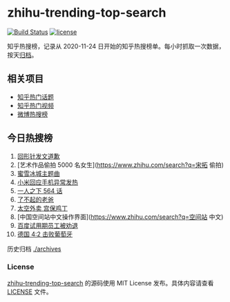 # zhihu-trending-top-search

[![Build Status](https://github.com/justjavac/zhihu-trending-top-search/workflows/ci/badge.svg?branch=main)](https://github.com/justjavac/zhihu-trending-top-search/actions)
[![license](https://img.shields.io/github/license/justjavac/zhihu-trending-top-search)](https://github.com/justjavac/zhihu-trending-top-search/blob/main/LICENSE)

知乎热搜榜，记录从 2020-11-24 日开始的知乎热搜榜单。每小时抓取一次数据，按天[归档](./archives)。

## 相关项目

- [知乎热门话题](https://github.com/justjavac/zhihu-trending-hot-questions)
- [知乎热门视频](https://github.com/justjavac/zhihu-trending-hot-video)
- [微博热搜榜](https://github.com/justjavac/weibo-trending-hot-search)

## 今日热搜榜

<!-- BEGIN -->
<!-- 最后更新时间 Sun Jun 20 2021 02:06:24 GMT+0800 (China Standard Time) -->

1. [回形针发文道歉](https://www.zhihu.com/search?q=回形针道歉)
2. [艺术作品偷拍 5000 名女生](https://www.zhihu.com/search?q=宋拓 偷拍)
3. [蜜雪冰城主题曲](https://www.zhihu.com/search?q=蜜雪冰城)
4. [小米回应手机异常发热](https://www.zhihu.com/search?q=小米)
5. [一人之下 564 话](https://www.zhihu.com/search?q=一人之下)
6. [了不起的老爸](https://www.zhihu.com/search?q=了不起的老爸)
7. [太空外卖 宫保鸡丁](https://www.zhihu.com/search?q=太空外卖)
8. [中国空间站中文操作界面](https://www.zhihu.com/search?q=空间站 中文)
9. [百度试用期员工被劝退](https://www.zhihu.com/search?q=百度员工被劝退)
10. [德国 4:2 击败葡萄牙](https://www.zhihu.com/search?q=德国队)

<!-- END -->

历史归档 [./archives](./archives)

### License

[zhihu-trending-top-search](https://github.com/justjavac/zhihu-trending-top-search)
的源码使用 MIT License 发布。具体内容请查看 [LICENSE](./LICENSE) 文件。
